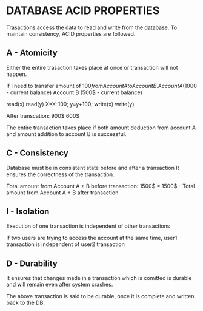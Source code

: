 # DATABASE ACID PROPERTIES

Trasactions access the data to read and write from the database. To maintain consistency, ACID properties are followed.

## A - Atomicity

Either the entire trasaction takes place at once or transaction will not happen.

If i need to transfer amount of $100 from Account A to Account B.
Account A (1000$ - current balance) Account B (500$ - current balance)

read(x) read(y)
X=X-100; y=y+100;
write(x) write(y)

After transcation:
900$ 600$

The entire transaction takes place if both amount deduction from account A and amount addition to account B is successful.

## C - Consistency

Database must be in consistent state before and after a transaction
It ensures the correctness of the transaction.

Total amount from Account A + B before transaction: 1500$ = 1500$ - Total amount from Account A + B after transaction

## I - Isolation

Execution of one transaction is independent of other transactions

If two users are trying to access the account at the same time, user1 transaction is independent of user2 transaction

## D - Durability

It ensures that changes made in a transaction which is comitted is durable and will remain even after system crashes.

The above transaction is said to be durable, once it is complete and written back to the DB.
